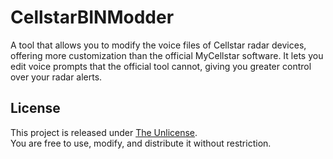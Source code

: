 # CellstarBINModder
A tool that allows you to modify the voice files of Cellstar radar devices, offering more customization than the official MyCellstar software. It lets you edit voice prompts that the official tool cannot, giving you greater control over your radar alerts.

## License

This project is released under [The Unlicense](https://unlicense.org/).  
You are free to use, modify, and distribute it without restriction.
